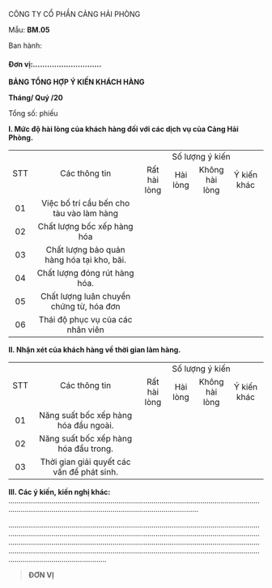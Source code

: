 CÔNG TY CỔ PHẦN CẢNG HẢI PHÒNG

Mẫu: **BM.05**

Ban hành:

####  Đơn vị:………………………..

**BẢNG TỔNG HỢP Ý KIẾN KHÁCH HÀNG**

**Tháng/ Quý /20**

Tổng số: phiếu

**I. Mức độ hài lòng của khách hàng đối với các dịch vụ của Cảng Hải
Phòng.**

<table>
<colgroup>
<col style="width: 7%" />
<col style="width: 42%" />
<col style="width: 11%" />
<col style="width: 11%" />
<col style="width: 11%" />
<col style="width: 14%" />
</colgroup>
<tbody>
<tr>
<td rowspan="2" style="text-align: center;">STT</td>
<td rowspan="2" style="text-align: center;">Các thông tin</td>
<td colspan="4" style="text-align: center;">Số lượng ý kiến</td>
</tr>
<tr>
<td style="text-align: center;">Rất hài lòng</td>
<td style="text-align: center;">Hài lòng</td>
<td style="text-align: center;">Không hài lòng</td>
<td style="text-align: center;">Ý kiến khác</td>
</tr>
<tr>
<td style="text-align: center;">01</td>
<td style="text-align: center;">Việc bố trí cầu bến cho tàu vào làm
hàng</td>
<td style="text-align: center;"></td>
<td style="text-align: center;"></td>
<td style="text-align: center;"></td>
<td style="text-align: center;"></td>
</tr>
<tr>
<td style="text-align: center;">02</td>
<td style="text-align: center;">Chất lượng bốc xếp hàng hóa</td>
<td style="text-align: center;"></td>
<td style="text-align: center;"></td>
<td style="text-align: center;"></td>
<td style="text-align: center;"></td>
</tr>
<tr>
<td style="text-align: center;">03</td>
<td style="text-align: center;">Chất lượng bảo quản hàng hóa tại kho,
bãi.</td>
<td style="text-align: center;"></td>
<td style="text-align: center;"></td>
<td style="text-align: center;"></td>
<td style="text-align: center;"></td>
</tr>
<tr>
<td style="text-align: center;">04</td>
<td style="text-align: center;">Chất lượng đóng rút hàng hóa.</td>
<td style="text-align: center;"></td>
<td style="text-align: center;"></td>
<td style="text-align: center;"></td>
<td style="text-align: center;"></td>
</tr>
<tr>
<td style="text-align: center;">05</td>
<td style="text-align: center;">Chất lượng luân chuyển chứng từ, hóa
đơn</td>
<td style="text-align: center;"></td>
<td style="text-align: center;"></td>
<td style="text-align: center;"></td>
<td style="text-align: center;"></td>
</tr>
<tr>
<td style="text-align: center;">06</td>
<td style="text-align: center;">Thái độ phục vụ của các nhân viên</td>
<td style="text-align: center;"></td>
<td style="text-align: center;"></td>
<td style="text-align: center;"></td>
<td style="text-align: center;"></td>
</tr>
</tbody>
</table>

**II. Nhận xét của khách hàng về thời gian làm hàng.**

<table>
<colgroup>
<col style="width: 7%" />
<col style="width: 42%" />
<col style="width: 11%" />
<col style="width: 11%" />
<col style="width: 11%" />
<col style="width: 14%" />
</colgroup>
<tbody>
<tr>
<td rowspan="2" style="text-align: center;">STT</td>
<td rowspan="2" style="text-align: center;">Các thông tin</td>
<td colspan="4" style="text-align: center;">Số lượng ý kiến</td>
</tr>
<tr>
<td style="text-align: center;">Rất hài lòng</td>
<td style="text-align: center;">Hài lòng</td>
<td style="text-align: center;">Không hài lòng</td>
<td style="text-align: center;">Ý kiến khác</td>
</tr>
<tr>
<td style="text-align: center;">01</td>
<td style="text-align: center;">Năng suất bốc xếp hàng hóa đầu
ngoài.</td>
<td style="text-align: center;"></td>
<td style="text-align: center;"></td>
<td style="text-align: center;"></td>
<td style="text-align: center;"></td>
</tr>
<tr>
<td style="text-align: center;">02</td>
<td style="text-align: center;">Năng suất bốc xếp hàng hóa đầu
trong.</td>
<td style="text-align: center;"></td>
<td style="text-align: center;"></td>
<td style="text-align: center;"></td>
<td style="text-align: center;"></td>
</tr>
<tr>
<td style="text-align: center;">03</td>
<td style="text-align: center;">Thời gian giải quyết các vấn đề phát
sinh.</td>
<td style="text-align: center;"></td>
<td style="text-align: center;"></td>
<td style="text-align: center;"></td>
<td style="text-align: center;"></td>
</tr>
</tbody>
</table>

**III. Các ý kiến, kiến nghị khác:**
………………………………………………………………………………………………………………………………………………………………………………………………

………………………………………………………………………………………………………………………………………………………………………………………………………………………………………………………………………………………………………………………………………………………………………………………………………………………………………………………………………………………………

> **ĐƠN VỊ**
